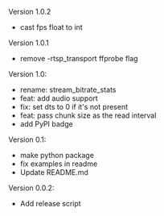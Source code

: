 Version 1.0.2

- cast fps float to int

Version 1.0.1

- remove -rtsp_transport ffprobe flag

Version 1.0:

- rename: stream_bitrate_stats
- feat: add audio support
- fix: set dts to 0 if it's not present
- feat: pass chunk size as the read interval
- add PyPI badge

Version 0.1:

- make python package
- fix examples in readme
- Update README.md

Version 0.0.2:

- Add release script